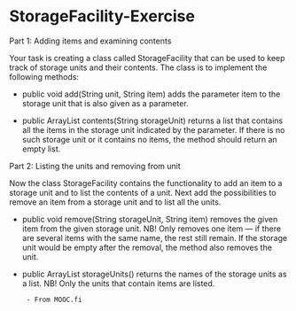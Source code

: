 # StorageFacility-Exercise

Part 1: Adding items and examining contents

Your task is creating a class called StorageFacility that can be used to keep track of storage units and their contents. The class is to implement the following methods:

 - public void add(String unit, String item) adds the parameter item to the storage unit that is also given as a parameter.

 - public ArrayList<String> contents(String storageUnit) returns a list that contains all the items in the storage unit indicated by the parameter. If there is no such storage unit or it contains no items, the method should return an empty list.


Part 2: Listing the units and removing from unit

Now the class StorageFacility contains the functionality to add an item to a storage unit and to list the contents of a unit. Next add the possibilities to remove an item from a storage unit and to list all the units.

 - public void remove(String storageUnit, String item) removes the given item from the given storage unit. NB! Only removes one item — if there are several items with the same name, the rest still remain. If the storage unit would be empty after the removal, the method also removes the unit.
 
 - public ArrayList<String> storageUnits() returns the names of the storage units as a list. NB! Only the units that contain items are listed.

        - From MOOC.fi

